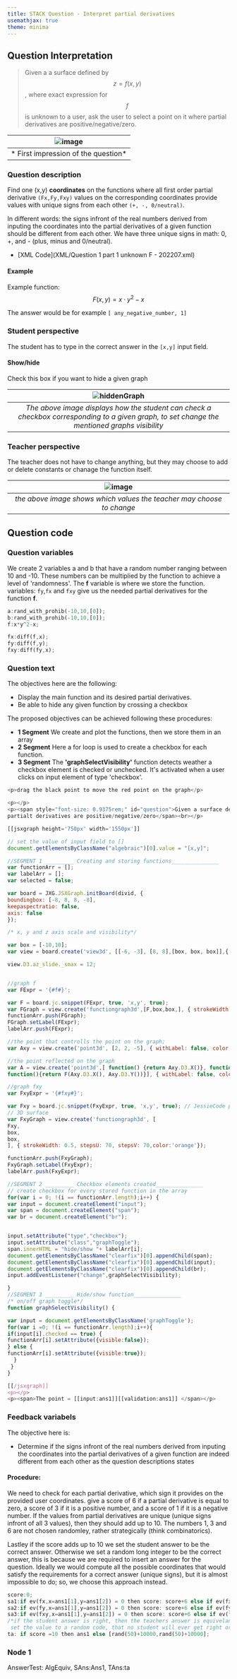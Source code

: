 ```yaml
---
title: STACK Question - Interpret partial derivatives
usemathjax: true
theme: minima
---
```


## Question Interpretation

> Given a a surface defined by $$z=f(x,y)$$, where exact expression for $$f$$ is unknown to a user, ask the user to select a point on it where partial derivatives are positive/negative/zero.

| ![image](https://user-images.githubusercontent.com/43517080/193473705-113236f8-2727-444c-867e-23f526f04407.png) |
|:--:|
| * First impression of the question* |

### Question description
Find one (x,y) **coordinates** on the functions where all first order partial derivative `(Fx,Fy,Fxy)` values on the corresponding coordinates provide values with unique signs from each other `(+, -, 0/neutral)`.

In different words: the signs infront of the real numbers derived from inputing the coordinates into the partial derivatives of a given function should be different from each other. We have three unique signs in math: 0, +, and - (plus, minus and 0/neutral).

- [XML Code](XML/Question 1 part 1 unknown F - 202207.xml)

#### Example

Example function:
$$F(x,y) = x\cdot y^2-x$$

The answer would be for example `[ any_negative_number, 1]`


### Student perspective
The student has to type in the correct answer in the `[x,y]` input field.

#### Show/hide
Check this box if you want to hide a given graph

| ![hiddenGraph](https://user-images.githubusercontent.com/43517080/193473928-6575d055-597d-4abc-8163-dc32fed5b3a2.png) |
|:--:|
| *The above image displays how the student can check a checkbox corresponding to a given graph, to set change the mentioned graphs visibility* |

### Teacher perspective
The teacher does not have to change anything, but they may choose to add or delete constants or chanage the function itself.

| ![image](https://user-images.githubusercontent.com/43517080/178975348-eeeacdce-7cac-47bc-ac33-68953c929989.png) |
|:--:| 
| *the above image shows which values the teacher may choose to change* |


## Question code


### Question variables
We create 2 variables a and b that have a random number ranging between 10 and -10. These numbers can be multiplied by the function to achieve a level of 'randomness'.
The **f** variable is where we store the function.
variables: `fy`,`fx` and `fxy` give us the needed partial derivatives for the function **f**.
```rust
a:rand_with_prohib(-10,10,[0]);
b:rand_with_prohib(-10,10,[0]);
f:x*y^2-x;

fx:diff(f,x);
fy:diff(f,y);
fxy:diff(fy,x);
```


### Question text
The objectives here are the following:
- Display the main function and its desired partial derivatives. 
- Be able to hide any given function by crossing a checkbox

The proposed objectives can be achieved following these procedures:
- **1 Segment** We create and plot the functions, then we store them in an array 
- **2 Segment** Here a for loop is used to create a checkbox for each function.
- **3 Segment** The **'graphSelectVisibility'** function detects weather a checkbox element is checked or unchecked. It's activated when a user clicks on input element of type 'checkbox'.



```javascript
<p>drag the black point to move the red point on the graph</p>

<p></p>
<p><span style="font-size: 0.9375rem;" id="question">Given a surface defined by z=f(x,y), and Fxy where exact expression for f is unknown. Select a point where
partialt derivatives are positive/negative/zero</span><br></p>

[[jsxgraph height='750px' width='1550px']]

// set the value of input field to []
document.getElementsByClassName("algebraic")[0].value = "[x,y]";

//SEGMENT 1 _________ Creating and storing functions_______________
var functionArr = [];
var labelArr = [];
var selected = false;

var board = JXG.JSXGraph.initBoard(divid, {
boundingbox: [-8, 8, 8, -8],
keepaspectratio: false,
axis: false
});

/* x, y and z axis scale and visibility*/

var box = [-10,10];
var view = board.create('view3d', [[-6, -3], [8, 8],[box, box, box]],{ xPlaneRear: {visible: false}, yPlaneRear: {visible:false}});

view.D3.az_slide._smax = 12;


//graph f
var FExpr = '{#f#}';

var F = board.jc.snippet(FExpr, true, 'x,y', true);
var FGraph = view.create('functiongraph3d',[F,box,box,], { strokeWidth: 0.5, stepsU: 70, stepsV: 70 });
functionArr.push(FGraph);
FGraph.setLabel(FExpr);
labelArr.push(FExpr);

//the point that controlls the point on the graph;
var Axy = view.create('point3d', [2, 2, -5], { withLabel: false, color:'gray',strokeWidth:5 });

//the point reflected on the graph
var A = view.create('point3d',[ function() {return Axy.D3.X()}, function(){return Axy.D3.Y()},
function(){return F(Axy.D3.X(), Axy.D3.Y())}], { withLabel: false, color:'red' });

//graph fxy
var FxyExpr = '{#fxy#}';

var Fxy = board.jc.snippet(FxyExpr, true, 'x,y', true); // JessieCode parsing
// 3D surface
var FxyGraph = view.create('functiongraph3d', [
Fxy,
box,
box,
], { strokeWidth: 0.5, stepsU: 70, stepsV: 70,color:'orange'});

functionArr.push(FxyGraph);
FxyGraph.setLabel(FxyExpr);
labelArr.push(FxyExpr);

//SEGMENT 2 _________ Checkbox elements created_______________
// create checkbox for every stored function in the array 
for(var i = 0; !(i == functionArr.length);i++) {
var input = document.createElement("input");
var span = document.createElement("span");
var br = document.createElement("br");


input.setAttribute("type","checkbox");
input.setAttribute("class","graphToggle");
span.innerHTML = "hide/show "+ labelArr[i];
document.getElementsByClassName("clearfix")[0].appendChild(span);
document.getElementsByClassName("clearfix")[0].appendChild(input);
document.getElementsByClassName("clearfix")[0].appendChild(br);
input.addEventListener("change",graphSelectVisibility);

}
//SEGMENT 3 _________ Hide/show function_______________
/* on/off graph toggle*/
function graphSelectVisibility() {

var input = document.getElementsByClassName('graphToggle');
for(var i =0; !(i == functionArr.length);i++){
if(input[i].checked == true) {
functionArr[i].setAttribute({visible:false});
} else {
functionArr[i].setAttribute({visible:true});
  }
 }
}

[[/jsxgraph]]
<p></p>
<p><span>The point = [[input:ans1]][[validation:ans1]] </span></p>
```

### Feedback variabels
The objective here is:
- Determine if the signs infront of the real numbers derived from inputing the coordinates into the partial derivatives of a given function are indeed different from each other as the question descriptions states

#### Procedure:
We need to check for each partial derivative, which sign it provides on the provided user coordinates. give a score of 6 if a partial derivative is equal to zero, a score of 3 if it is a positive number, and a score of 1 if it is a negative number. If the values from partial derivatives are unique (unique signs infront of all 3 values), then they should add up to 10. The numbers 1, 3 and 6 are not chosen randomley, rather strategically (think combinatorics).

Lastley if the score adds up to 10 we set the student answer to be the correct answer. Otherwise we set a random long integer to be the correct answer, this is because we are required to insert an answer for the question. Ideally we would compute all the possible coordinates that would satisfy the requirements for a correct answer (unique signs), but it is almost impossible to do; so, we choose this approach instead.
```rust
score:0;
sa1:if ev(fx,x=ans1[1],y=ans1[2]) = 0 then score: score+6 else if ev(fx,x=ans1[1],y=ans1[2]) >0 then score: score+3 else if ev(fx,x=ans1[1],y=ans1[2]) <0 then score:score +1; 
sa2:if ev(fy,x=ans1[1],y=ans1[2]) = 0 then score: score+6 else if ev(fy,x=ans1[1],y=ans1[2]) >0 then score: score+3 else if ev(fy,x=ans1[1],y=ans1[2]) <0 then score:score +1; 
sa3:if ev(fxy,x=ans1[1],y=ans1[2]) = 0 then score: score+6 else if ev(fxy,x=ans1[1],y=ans1[2]) >0 then score: score+3 else if ev(fxy,x=ans1[1],y=ans1[2]) <0 then score:score +1; 
/*if the student answer is right, then the teachers answer is equivelant to stud answer, otherwise, the teachers answer needs to have a value, so the best solution is 
 set the value to a random code, that no student will ever get right or know exists*/
ta: if score =10 then ans1 else [rand(50)+10000,rand(50)+10000];
```

### Node 1 
AnswerTest: AlgEquiv, SAns:Ans1, TAns:ta
